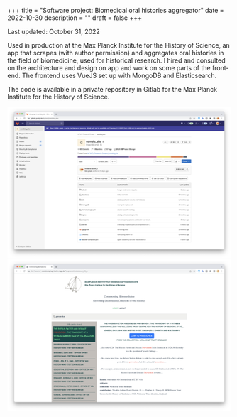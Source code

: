 +++
title = "Software project: Biomedical oral histories aggregator"
date = 2022-10-30
description = ""
draft = false
+++

Last updated: October 31, 2022

Used in production at the Max Planck Institute for the History of Science, an app that scrapes (with author permission) and aggregates oral histories in the field of biomedicine, used for historical research. I hired and consulted on the architecture and design on app and work on some parts of the front-end. The frontend uses VueJS set up with MongoDB and Elasticsearch.

The code is available in a private repository in Gitlab for the Max Planck Institute for the History of Science.

![text](../../images/app-oral-histories/gitlab-oralhistories.png "caption")
![text](../../images/app-oral-histories/home.png "caption")
